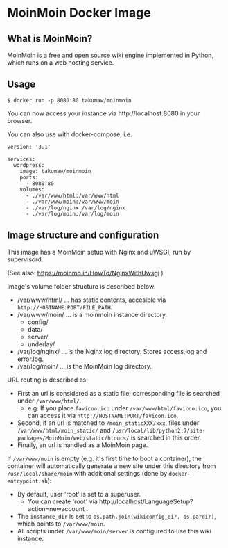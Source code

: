 # MoinMoin Docker Image
## What is MoinMoin?

MoinMoin is a free and open source wiki engine implemented in Python, which runs on a web hosting service.

## Usage

```
$ docker run -p 8080:80 takumaw/moinmoin
```
You can now access your instance via http://localhost:8080 in your browser.

You can also use with docker-compose, i.e.

```
version: '3.1'

services:
  wordpress:
    image: takumaw/moinmoin
    ports:
      - 8080:80
    volumes:
      - ./var/www/html:/var/www/html
      - ./var/www/moin:/var/www/moin
      - ./var/log/nginx:/var/log/nginx
      - ./var/log/moin:/var/log/moin
```


## Image structure and configuration

This image has a MoinMoin setup with Nginx and uWSGI, run by supervisord.

(See also: https://moinmo.in/HowTo/NginxWithUwsgi )

Image's volume folder structure is described below:

  * /var/www/html/
    ... has static contents, accesible via `http://HOSTNAME:PORT/FILE_PATH`.
  * /var/www/moin/
    ... is a moinmoin instance directory.
    * config/
    * data/
    * server/
    * underlay/
  * /var/log/nginx/
    ... is the Nginx log directory. Stores access.log and error.log.
  * /var/log/moin/
    ... is the MoinMoin log directory.

URL routing is described as:

  * First an url is considered as a static file; corresponding file is searched under
    `/var/www/html/`.
    * e.g. If you place `favicon.ico` under `/var/www/html/favicon.ico`,
      you can access it via `http://HOSTNAME:PORT/favicon.ico`.
  * Second, if an url is matched to `/moin_staticXXX/xxx`, files under
    `/var/www/html/moin_static/` and
    `/usr/local/lib/python2.7/site-packages/MoinMoin/web/static/htdocs/`
    is searched in this order.
  * Finally, an url is handled as a MoinMoin page.

If `/var/www/moin` is empty (e.g. it's first time to boot a container),
the container will automatically generate a new site under this directory
from `/usr/local/share/moin` with additional settings (done by `docker-entrypoint.sh`):

  * By default, user 'root' is set to a superuser.
    * You can create 'root' via http://localhost/LanguageSetup?action=newaccount .
  * The `instance_dir` is set to `os.path.join(wikiconfig_dir, os.pardir)`,
    which points to `/var/www/moin`.
  * All scripts under `/var/www/moin/server` is configured to use this wiki instance.
